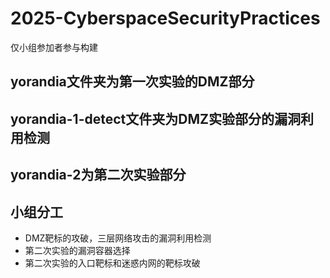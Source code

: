 # 2025-CyberspaceSecurityPractices

仅小组参加者参与构建

## yorandia文件夹为第一次实验的DMZ部分
## yorandia-1-detect文件夹为DMZ实验部分的漏洞利用检测
## yorandia-2为第二次实验部分

## 小组分工
- DMZ靶标的攻破，三层网络攻击的漏洞利用检测
- 第二次实验的漏洞容器选择
- 第二次实验的入口靶标和迷惑内网的靶标攻破
